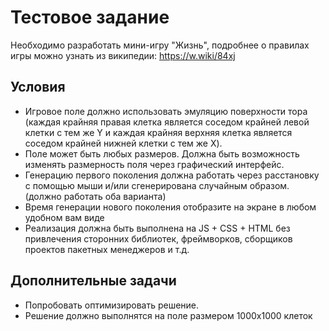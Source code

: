 # Тестовое задание
Необходимо разработать мини-игру "Жизнь", подробнее о правилах игры можно узнать из википедии: https://w.wiki/84xj

## Условия
- Игровое поле должно использовать эмуляцию поверхности тора (каждая крайняя правая клетка является соседом крайней левой клетки с тем же Y и каждая крайняя верхняя клетка является соседом крайней нижней клетки с тем же X).
- Поле может быть любых размеров. Должна быть возможность изменять размерность поля через графический интерфейс.
- Генерацию первого поколения должна работать через расстановку с помощью мыши и/или сгенерирована случайным образом. (должно работать оба варианта)
- Время генерации нового поколения отобразите на экране в любом удобном вам виде
- Реализация должна быть выполнена на JS + CSS + HTML без привлечения сторонних библиотек, фреймворков, сборщиков проектов пакетных менеджеров и т.д.

## Дополнительные задачи
- Попробовать оптимизировать решение.
- Решение должно выполнятся на поле размером 1000x1000 клеток
